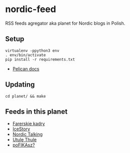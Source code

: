 # nordic-feed
RSS feeds agregator aka planet for Nordic blogs in Polish.

## Setup

```
virtualenv -ppython3 env
. env/bin/activate
pip install -r requirements.txt
```

* [Pelican docs](https://docs.getpelican.com/en/3.7.1/install.html)

## Updating

```
cd planet/ && make
```

## Feeds in this planet

* [Farerskie kadry](https://farerskiekadry.pl/feed)
* [IceStory](http://icestory.pl/feed/)
* [Nordic Talking](https://nordic-talking.pl/feed/)
* [Utulę Thule](https://utulethule.wordpress.com/feed/)
* [poFIKAsz?](https://pofikasz.pl/feed/)
